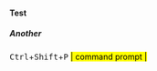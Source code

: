 
#### Test <br> 
##### Another <br>
<kbd>Ctrl</kbd>+<kbd>Shift</kbd>+<kbd>P</kbd> <mark>| command prompt |</mark>
